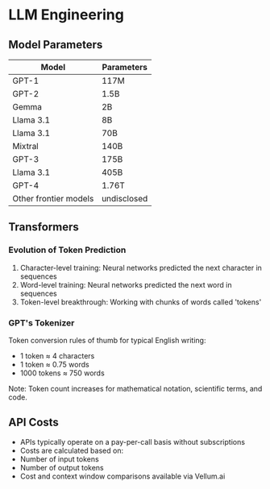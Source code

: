 # LLM Engineering

## Model Parameters
| Model | Parameters |
|-------|------------|
| GPT-1 | 117M |
| GPT-2 | 1.5B |
| Gemma | 2B |
| Llama 3.1 | 8B |
| Llama 3.1 | 70B |
| Mixtral | 140B |
| GPT-3 | 175B |
| Llama 3.1 | 405B |
| GPT-4 | 1.76T |
| Other frontier models | undisclosed |

## Transformers

### Evolution of Token Prediction
1. Character-level training: Neural networks predicted the next character in sequences
2. Word-level training: Neural networks predicted the next word in sequences  
3. Token-level breakthrough: Working with chunks of words called 'tokens'

### GPT's Tokenizer
Token conversion rules of thumb for typical English writing:
- 1 token ≈ 4 characters
- 1 token ≈ 0.75 words
- 1000 tokens ≈ 750 words

Note: Token count increases for mathematical notation, scientific terms, and code.

## API Costs
- APIs typically operate on a pay-per-call basis without subscriptions
- Costs are calculated based on:
 - Number of input tokens
 - Number of output tokens
- Cost and context window comparisons available via Vellum.ai
